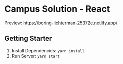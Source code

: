 # Campus Solution - React

Preview: https://boring-lichterman-25372e.netlify.app/

## Getting Starter
1. Install Dependencies: `yarn install`
2. Run Server: `yarn start`
